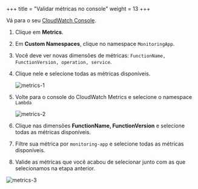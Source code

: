 +++
title = "Validar métricas no console"
weight = 13
+++

Vá para o seu [CloudWatch Console](https://console.aws.amazon.com/cloudwatch/home).

1. Clique em **Metrics**.
1. Em **Custom Namespaces**, clique no namespace `MonitoringApp`.
1. Você deve ver novas dimensões de métricas: `FunctionName, FunctionVersion, operation, service`.
1. Clique nele e selecione todas as métricas disponíveis.

    ![metrics-1](/images/metrics_async_1.png?width=60pc)

1. Volte para o console do CloudWatch Metrics e selecione o namespace `Lambda`

    ![metrics-2](/images/metrics_async_2.png?width=60pc)

1. Clique nas dimensões **FunctionName, FunctionVersion** e selecione todas as métricas disponíveis.
1. Filtre sua métrica por `monitoring-app` e selecione todas as métricas disponíveis. 
1. Valide as métricas que você acabou de selecionar junto com as que selecionamos na etapa anterior.

![metrics-3](/images/async_metrics_3.png?width=60pc)

